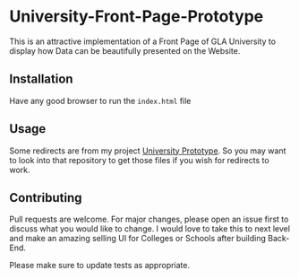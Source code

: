# University-Front-Page-Prototype


This is an attractive implementation of a Front Page of GLA University to display how Data can  be beautifully presented on the Website.

## Installation

Have any good browser to run the ```index.html``` file

## Usage

Some redirects are from my project 
[University Prototype](https://github.com/sweetvenom1010/University-Prototype).
So you may want to look into that repository to get those files if you wish for redirects to work.

## Contributing
Pull requests are welcome. For major changes, please open an issue first to discuss what you would like to change.
I would love to take this to next level and make an amazing selling UI for Colleges or Schools after building Back-End.

Please make sure to update tests as appropriate.
